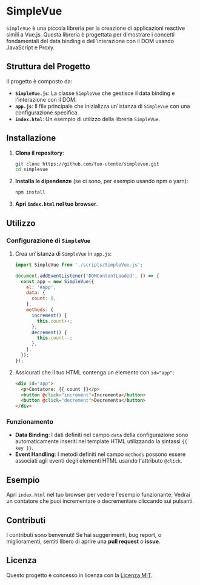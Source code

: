 # SimpleVue

`SimpleVue` è una piccola libreria per la creazione di applicazioni reactive simili a Vue.js. Questa libreria è progettata per dimostrare i concetti fondamentali del data binding e dell'interazione con il DOM usando JavaScript e Proxy.

## Struttura del Progetto

Il progetto è composto da:

- **`SimpleVue.js`**: La classe `SimpleVue` che gestisce il data binding e l'interazione con il DOM.
- **`app.js`**: Il file principale che inizializza un'istanza di `SimpleVue` con una configurazione specifica.
- **`index.html`**: Un esempio di utilizzo della libreria `SimpleVue`.

## Installazione

1. **Clona il repository**:

   ```bash
   git clone https://github.com/tuo-utente/simplevue.git
   cd simplevue
   ```

2. **Installa le dipendenze** (se ci sono, per esempio usando npm o yarn):

   ```bash
   npm install
   ```

3. **Apri `index.html` nel tuo browser**.

## Utilizzo

### Configurazione di `SimpleVue`

1. Crea un'istanza di `SimpleVue` in `app.js`:

   ```javascript
   import SimpleVue from './scripts/SimpleVue.js';

   document.addEventListener('DOMContentLoaded', () => {
     const app = new SimpleVue({
       el: '#app',
       data: {
         count: 0,
       },
       methods: {
         increment() {
           this.count++;
         },
         decrement() {
           this.count--;
         },
       },
     });
   });
   ```

2. Assicurati che il tuo HTML contenga un elemento con `id="app"`:

   ```html
   <div id="app">
     <p>Contatore: {{ count }}</p>
     <button @click="increment">Incrementa</button>
     <button @click="decrement">Decrementa</button>
   </div>
   ```

### Funzionamento

- **Data Binding**: I dati definiti nel campo `data` della configurazione sono automaticamente inseriti nel template HTML utilizzando la sintassi `{{ key }}`.
- **Event Handling**: I metodi definiti nel campo `methods` possono essere associati agli eventi degli elementi HTML usando l'attributo `@click`.

## Esempio

Apri `index.html` nel tuo browser per vedere l'esempio funzionante. Vedrai un contatore che puoi incrementare o decrementare cliccando sui pulsanti.

## Contributi

I contributi sono benvenuti! Se hai suggerimenti, bug report, o miglioramenti, sentiti libero di aprire una **pull request** o **issue**.

## Licenza

Questo progetto è concesso in licenza con la [Licenza MIT](LICENSE).
